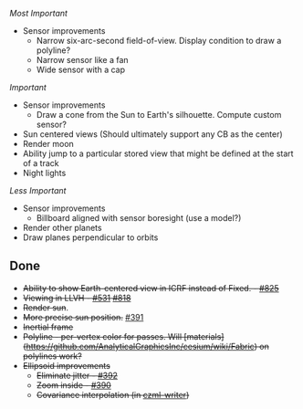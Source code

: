 *Most Important*

* Sensor improvements
   * Narrow six-arc-second field-of-view.  Display condition to draw a polyline?
   * Narrow sensor like a fan
   * Wide sensor with a cap

*Important*

* Sensor improvements
   * Draw a cone from the Sun to Earth's silhouette.  Compute custom sensor?
* Sun centered views (Should ultimately support any CB as the center)
* Render moon
* Ability jump to a particular stored view that might be defined at the start of a track
* Night lights

*Less Important*

* Sensor improvements
   * Billboard aligned with sensor boresight (use a model?)
* Render other planets
* Draw planes perpendicular to orbits

## Done
* ~~Ability to show Earth-centered view in ICRF instead of Fixed. - [#825](https://github.com/AnalyticalGraphicsInc/cesium/issues/825)~~
* ~~Viewing in LLVH - [#531](https://github.com/AnalyticalGraphicsInc/cesium/issues/531) [#818](https://github.com/AnalyticalGraphicsInc/cesium/issues/818)~~
* ~~Render sun~~.
* ~~More precise sun position.~~ [#391](https://github.com/AnalyticalGraphicsInc/cesium/issues/391)
* ~~Inertial frame~~
* ~~Polyline - per-vertex color for passes.  Will [materials] (https://github.com/AnalyticalGraphicsInc/cesium/wiki/Fabric) on polylines work?~~
* ~~Ellipsoid improvements~~
   * ~~Eliminate jitter - [#392](https://github.com/AnalyticalGraphicsInc/cesium/issues/392)~~
   * ~~Zoom inside - [#390](https://github.com/AnalyticalGraphicsInc/cesium/issues/390)~~
   * ~~Covariance interpolation (in [czml-writer](https://github.com/AnalyticalGraphicsInc/czml-writer))~~